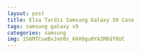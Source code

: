 ```yaml
---
layout: post
title: Elsa Tardis Samsung Galaxy S9 Case
tags: samsung galaxy s9
categories: samsung
img: 1S6MTCueBxJaV0s_kHX0gu0YA3M8df8UC
---
```

